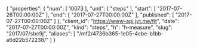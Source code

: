 {
  "properties": {
    "num": [
      10073
    ],
    "unit": [
      "steps"
    ],
    "start": [
      "2017-07-26T00:00:00Z"
    ],
    "end": [
      "2017-07-27T00:00:00Z"
    ],
    "published": [
      "2017-07-27T00:00:00Z"
    ]
  },
  "client_id": "https://www-api.jvt.me/fit",
  "date": "2017-07-27T00:00:00Z",
  "kind": "steps",
  "h": "h-measure",
  "slug": "2017/07/sbc9j",
  "aliases": [
    "/mf2/4736b365-1e05-4cbe-b1bb-a6d22b572238/"
  ]
}
